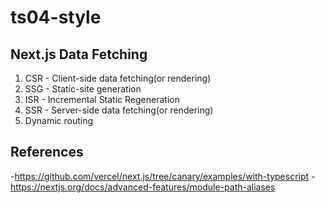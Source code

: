 # ts04-style

## Next.js Data Fetching

1. CSR - Client-side data fetching(or rendering)
2. SSG - Static-site generation
3. ISR - Incremental Static Regeneration
4. SSR - Server-side data fetching(or rendering)
5. Dynamic routing

## References

-<https://github.com/vercel/next.js/tree/canary/examples/with-typescript>
-<https://nextjs.org/docs/advanced-features/module-path-aliases>
